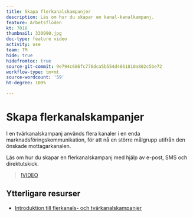```yaml
---
title: Skapa flerkanalskampanjer
description: Läs om hur du skapar en kanal-kanalkampanj.
feature: Arbetsflöden
kt: 7018
thumbnail: 330990.jpg
doc-type: feature video
activity: use
team: TM
hide: true
hidefromtoc: true
source-git-commit: 9e794c686fc776dca5b554d4861810a802c5be72
workflow-type: tm+mt
source-wordcount: '59'
ht-degree: 100%

---
```


# Skapa flerkanalskampanjer

I en tvärkanalskampanj används flera kanaler i en enda marknadsföringskommunikation, för att nå en större målgrupp utifrån den önskade mottagarkanalen.

Läs om hur du skapar en flerkanalskampanj med hjälp av e-post, SMS och direktutskick.

>[!VIDEO](https://video.tv.adobe.com/v/330990?quality=12)

## Ytterligare resurser

* [Introduktion till flerkanals- och tvärkanalskampanjer](/help/orchestrate-campaigns/introduction-to-cross-and-multi-channel-campaigns.md)
